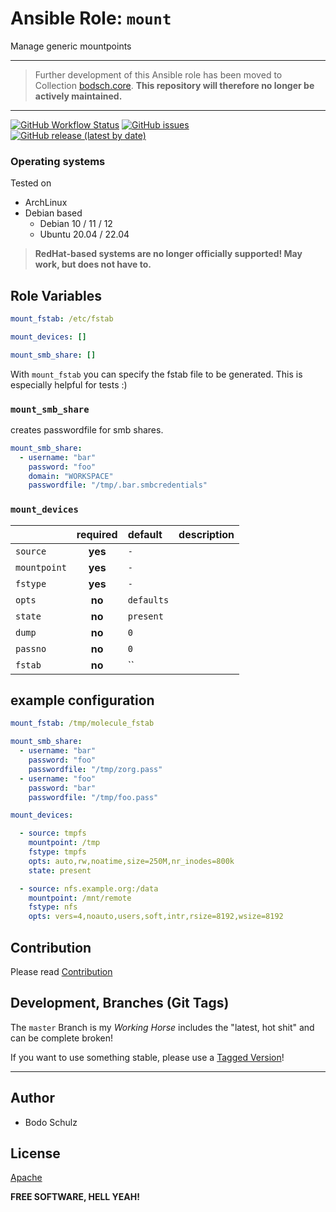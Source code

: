 # Ansible Role:  `mount`

Manage generic mountpoints

---

> Further development of this Ansible role has been moved to Collection [bodsch.core](https://github.com/bodsch/ansible-collection-core).
> **This repository will therefore no longer be actively maintained.**

---

[![GitHub Workflow Status](https://img.shields.io/github/actions/workflow/status/bodsch/ansible-mount/main.yml?branch=main)][ci]
[![GitHub issues](https://img.shields.io/github/issues/bodsch/ansible-mount)][issues]
[![GitHub release (latest by date)](https://img.shields.io/github/v/release/bodsch/ansible-mount)][releases]

[ci]: https://github.com/bodsch/ansible-mount/actions
[issues]: https://github.com/bodsch/ansible-mount/issues?q=is%3Aopen+is%3Aissue
[releases]: https://github.com/bodsch/ansible-mount/releases


### Operating systems

Tested on

* ArchLinux
* Debian based
    - Debian 10 / 11 / 12
    - Ubuntu 20.04 / 22.04

> **RedHat-based systems are no longer officially supported! May work, but does not have to.**



## Role Variables

```yaml
mount_fstab: /etc/fstab

mount_devices: []

mount_smb_share: []
```

With `mount_fstab` you can specify the fstab file to be generated.
This is especially helpful for tests :)


### `mount_smb_share`

creates passwordfile for smb shares.

```yaml
mount_smb_share:
  - username: "bar"
    password: "foo"
    domain: "WORKSPACE"
    passwordfile: "/tmp/.bar.smbcredentials"
```


### `mount_devices`

|              | required | default    | description |
| :---         | :---:    | :---       | :---        |
| `source`     | **yes**  | `-`        |             |
| `mountpoint` | **yes**  | `-`        |             |
| `fstype`     | **yes**  | `-`        |             |
| `opts`       | **no**   | `defaults` |             |
| `state`      | **no**   | `present`  |             |
| `dump`       | **no**   | `0`        |             |
| `passno`     | **no**   | `0`        |             |
| `fstab`      | **no**   | ``         |             |

## example configuration

```yaml
mount_fstab: /tmp/molecule_fstab

mount_smb_share:
  - username: "bar"
    password: "foo"
    passwordfile: "/tmp/zorg.pass"
  - username: "foo"
    password: "bar"
    passwordfile: "/tmp/foo.pass"

mount_devices:

  - source: tmpfs
    mountpoint: /tmp
    fstype: tmpfs
    opts: auto,rw,noatime,size=250M,nr_inodes=800k
    state: present

  - source: nfs.example.org:/data
    mountpoint: /mnt/remote
    fstype: nfs
    opts: vers=4,noauto,users,soft,intr,rsize=8192,wsize=8192
```


## Contribution

Please read [Contribution](CONTRIBUTING.md)

## Development,  Branches (Git Tags)

The `master` Branch is my *Working Horse* includes the "latest, hot shit" and can be complete broken!

If you want to use something stable, please use a [Tagged Version](https://github.com/bodsch/ansible-mount/tags)!

---

## Author

- Bodo Schulz

## License

[Apache](LICENSE)

**FREE SOFTWARE, HELL YEAH!**
